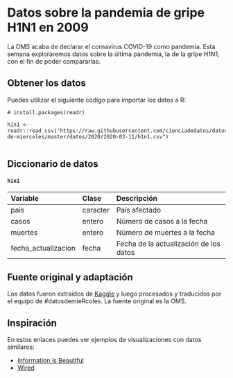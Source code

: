 # Datos sobre la pandemia de gripe H1N1 en 2009

La OMS acaba de declarar el cornavirus COVID-19 como pandemia. Esta semana exploraremos datos sobre la última pandemia, la de la gripe H1N1, con el fin de poder compararlas.


## Obtener los datos

Puedes utilizar el siguiente código para importar los datos a R:

```
# install.packages(readr)

h1n1 <- readr::read_csv("https://raw.githubusercontent.com/cienciadedatos/datos-de-miercoles/master/datos/2020/2020-03-11/h1n1.csv")


```

## Diccionario de datos

#### `h1n1`

|Variable       |Clase               |Descripción |
|:--------------|:-------------------|:-----------|
| pais | caracter | País afectado |
| casos | entero | Número de casos a la fecha |
| muertes | entero | Número de muertes a la fecha |
| fecha_actualizacion | fecha | Fecha de la actualización de los datos |


## Fuente original y adaptación
Los datos fueron extraídos de [Kaggle](https://www.kaggle.com/de5d5fe61fcaa6ad7a66/pandemic-2009-h1n1-swine-flu-influenza-a-dataset) y luego procesados y traducidos por el equipo de #datosdemieRcoles. La fuente original es la OMS.

## Inspiración

En estos enlaces puedes ver ejemplos de visualizaciones con datos similares:

* [Information is Beautiful](https://informationisbeautiful.net/2009/swine-flu-latest-visualized/)
* [Wired](https://www.wired.com/2015/04/see-diseases-spread-mesmerizing-graphics/)
